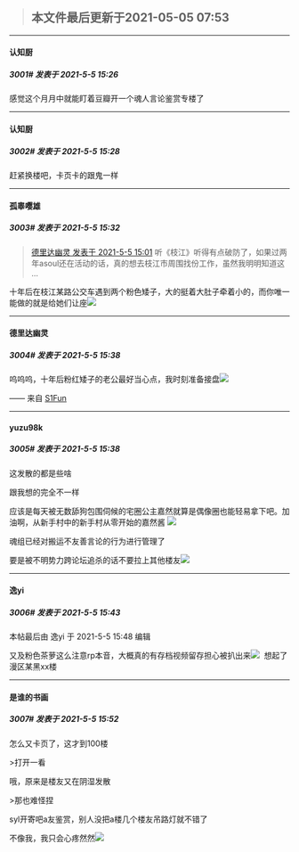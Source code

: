 > ## **本文件最后更新于2021-05-05 07:53** 



*****

####  认知厨  
##### 3001#       发表于 2021-5-5 15:26


感觉这个月月中就能盯着豆瓣开一个魂人言论鉴赏专楼了


*****

####  认知厨  
##### 3002#       发表于 2021-5-5 15:28


赶紧换楼吧，卡页卡的跟鬼一样


*****

####  孤睾嘤雄  
##### 3003#       发表于 2021-5-5 15:32


<blockquote><a href="httphttps://bbs.saraba1st.com/2b/forum.php?mod=redirect&amp;goto=findpost&amp;pid=51150093&amp;ptid=2000928" target="_blank">德里达幽灵 发表于 2021-5-5 15:01</a>
听《枝江》听得有点破防了，如果过两年asoul还在活动的话，真的想去枝江市周围找份工作，虽然我明明知道这 ...</blockquote>
十年后在枝江某路公交车遇到两个粉色矮子，大的挺着大肚子牵着小的，而你唯一能做的就是给她们让座<img src="https://static.saraba1st.com/image/smiley/face2017/076.png" referrerpolicy="no-referrer">


*****

####  德里达幽灵  
##### 3004#       发表于 2021-5-5 15:38


呜呜呜，十年后粉红矮子的老公最好当心点，我时刻准备接盘<img src="https://static.saraba1st.com/image/smiley/face2017/076.png" referrerpolicy="no-referrer">

—— 来自 [S1Fun](https://s1fun.koalcat.com)


*****

####  yuzu98k  
##### 3005#       发表于 2021-5-5 15:38


这发散的都是些啥

跟我想的完全不一样

应该是每天被无数舔狗包围伺候的宅圈公主嘉然就算是偶像圈也能轻易拿下吧。加油啊，从新手村中的新手村从零开始的嘉然酱
<img src="https://static.saraba1st.com/image/smiley/face2017/136.png" referrerpolicy="no-referrer">


魂组已经对搬运不友善言论的行为进行管理了

要是被不明势力跨论坛追杀的话不要拉上其他楼友<img src="https://static.saraba1st.com/image/smiley/face2017/067.png" referrerpolicy="no-referrer">


*****

####  逸yi  
##### 3006#       发表于 2021-5-5 15:43


 本帖最后由 逸yi 于 2021-5-5 15:48 编辑 

又及粉色茶萝这么注意rp本音，大概真的有存档视频留存担心被扒出来<img src="https://static.saraba1st.com/image/smiley/face2017/076.png" referrerpolicy="no-referrer">  想起了漫区某黑xx楼 


*****

####  是谁的书画  
##### 3007#       发表于 2021-5-5 15:52


怎么又卡页了，这才到100楼

&gt;打开一看

哦，原来是楼友又在阴湿发散

&gt;那也难怪捏


syl开寄吧a友鉴赏，别人没把a楼几个楼友吊路灯就不错了

不像我，我只会心疼然然<img src="https://static.saraba1st.com/image/smiley/face2017/074.png" referrerpolicy="no-referrer">


                                                 